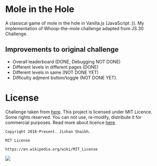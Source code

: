 # Mole in the Hole
A classical game of mole in the hole in Vanilla.js (JavaScript :)). My implementation of Whoop-the-mole challenge adapted from JS 30 Challenge.

## Improvements to original challenge
- Overall leaderboard (DONE, Debugging NOT DONE)
- Different levels in different pages (DONE)
- Different levels in same (NOT DONE YET)
- Difficulty adjment button/toggle (NOT DONE YET).

# License
Challenge taken from [here](https://www.github.com/wesbos/javascript30/). This project is licensed under MIT Licence. Some rights reserved. You can not use, re-modify, distribute it for commercial purposes. Read more about licence [here](https://en.wikipedia.org/wiki/MIT_License).

    Copyright 2018-Present. Jishan Shaikh.

    MIT License

    https://en.wikipedia.org/wiki/MIT_License

![](https://upload.wikimedia.org/wikipedia/commons/f/f8/License_icon-mit-88x31-2.svg)


